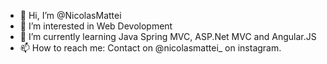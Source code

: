 - 👋 Hi, I’m @NicolasMattei
- 👀 I’m interested in Web Devolopment
- 🌱 I’m currently learning Java Spring MVC, ASP.Net MVC and Angular.JS
- 📫 How to reach me: Contact on @nicolasmattei_ on instagram.
